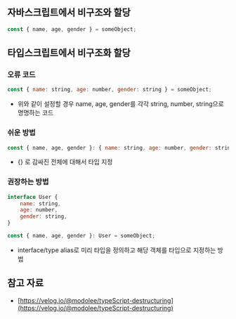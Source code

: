 ## 자바스크립트에서 비구조와 할당

```jsx
const { name, age, gender } = someObject;
```

## 타입스크립트에서 비구조화 할당

### 오류 코드

```jsx
const { name: string, age: number, gender: string } = someObject;
```

- 위와 같이 설정할 경우 name, age, gender를 각각 string, number, string으로 명명하는 코드

### 쉬운 방법

```jsx
const { name, age, gender }: { name: string, age: number, gender: string } = someObject;
```

- {} 로 감싸진 전체에 대해서 타입 지정

### 권장하는 방법

```jsx
interface User {
	name: string,
	age: number,
	gender: string,
}

const { name, age, gender }: User = someObject;
```

- interface/type alias로 미리 타입을 정의하고 해당 객체를 타입으로 지정하는 방법

## 참고 자료

- [https://velog.io/@modolee/typeScript-destructuring](https://velog.io/@modolee/typeScript-destructuring)